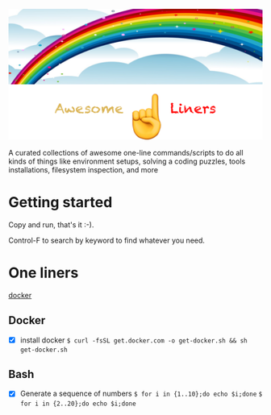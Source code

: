 <p align="center">
  <img src="https://github.com/10000TB/Awesome-One-Liner/blob/master/resources/imgs/awesome-one-liners-logo.png" />
</p>

A curated collections of awesome one-line commands/scripts to do all kinds of things like environment setups, solving a coding puzzles, tools installations, filesystem inspection, and more

# Getting started

Copy and run, that's it :-).

Control-F to search by keyword to find whatever you need.

# One liners
[docker](#docker)

## Docker

- [x] install docker
`$ curl -fsSL get.docker.com -o get-docker.sh && sh get-docker.sh`

## Bash
- [x] Generate a sequence of numbers
`$ for i in {1..10};do echo $i;done`
`$ for i in {2..20};do echo $i;done`
